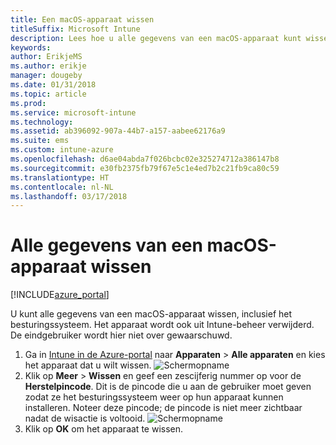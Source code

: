 ```yaml
---
title: Een macOS-apparaat wissen
titleSuffix: Microsoft Intune
description: Lees hoe u alle gegevens van een macOS-apparaat kunt wissen, inclusief het besturingssysteem.
keywords: 
author: ErikjeMS
ms.author: erikje
manager: dougeby
ms.date: 01/31/2018
ms.topic: article
ms.prod: 
ms.service: microsoft-intune
ms.technology: 
ms.assetid: ab396092-907a-44b7-a157-aabee62176a9
ms.suite: ems
ms.custom: intune-azure
ms.openlocfilehash: d6ae04abda7f026bcbc02e325274712a386147b8
ms.sourcegitcommit: e30fb2375fb79f67e5c1e4ed7b2c21fb9ca80c59
ms.translationtype: HT
ms.contentlocale: nl-NL
ms.lasthandoff: 03/17/2018
---
```

# <a name="erase-all-data-from-a-macos-device"></a>Alle gegevens van een macOS-apparaat wissen

[!INCLUDE[azure_portal](./includes/azure_portal.md)]

U kunt alle gegevens van een macOS-apparaat wissen, inclusief het besturingssysteem. Het apparaat wordt ook uit Intune-beheer verwijderd. De eindgebruiker wordt hier niet over gewaarschuwd.

1. Ga in [Intune in de Azure-portal](https://aka.ms/intuneportal) naar **Apparaten** > **Alle apparaten** en kies het apparaat dat u wilt wissen.
![Schermopname](./media/device-erase/choosedevice.png)
2. Klik op **Meer** > **Wissen** en geef een zescijferig nummer op voor de **Herstelpincode**. Dit is de pincode die u aan de gebruiker moet geven zodat ze het besturingssysteem weer op hun apparaat kunnen installeren. Noteer deze pincode; de pincode is niet meer zichtbaar nadat de wisactie is voltooid.
![Schermopname](./media/device-erase/providepin.png)
3. Klik op **OK** om het apparaat te wissen.
